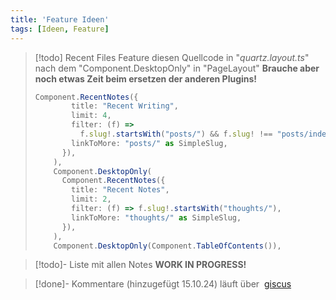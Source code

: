 ```yaml
---
title: 'Feature Ideen'
tags: [Ideen, Feature]
---
```


> [!todo] Recent Files Feature
> diesen Quellcode in "*quartz.layout.ts*" nach dem "Component.DesktopOnly" in "PageLayout" 
> **Brauche aber noch etwas Zeit beim ersetzen der anderen Plugins!**
> 
> ```typescript
> Component.RecentNotes({
>         title: "Recent Writing",
>         limit: 4,
>         filter: (f) =>
>           f.slug!.startsWith("posts/") && f.slug! !== "posts/index" && !f.frontmatter?.noindex,
>         linkToMore: "posts/" as SimpleSlug,
>       }),
>     ),
>     Component.DesktopOnly(
>       Component.RecentNotes({
>         title: "Recent Notes",
>         limit: 2,
>         filter: (f) => f.slug!.startsWith("thoughts/"),
>         linkToMore: "thoughts/" as SimpleSlug,
>       }),
>     ),
>     Component.DesktopOnly(Component.TableOfContents()),


> [!todo]- Liste mit allen Notes
> **WORK IN PROGRESS!**

> [!done]- Kommentare (hinzugefügt 15.10.24)
> läuft über  [giscus](https://giscus.app/de)